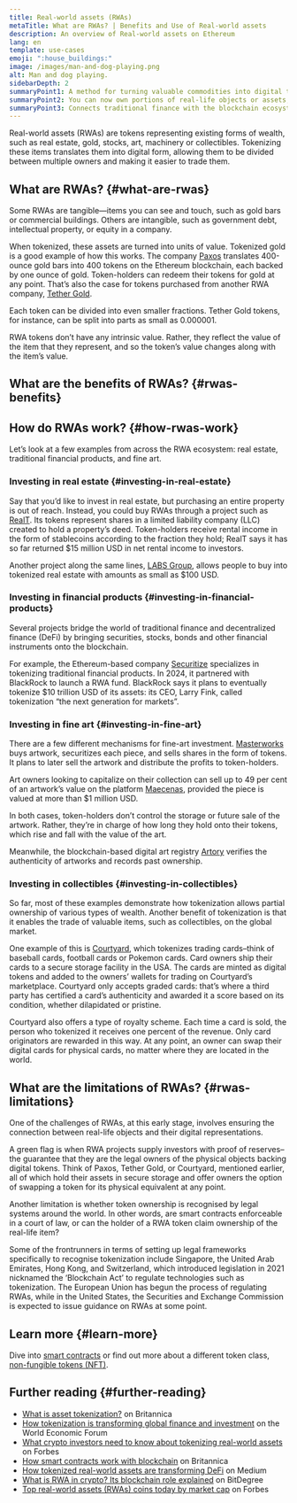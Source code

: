 ```yaml
---
title: Real-world assets (RWAs)
metaTitle: What are RWAs? | Benefits and Use of Real-world assets
description: An overview of Real-world assets on Ethereum
lang: en
template: use-cases
emoji: ":house_buildings:"
image: /images/man-and-dog-playing.png
alt: Man and dog playing.
sidebarDepth: 2
summaryPoint1: A method for turning valuable commodities into digital tokens.
summaryPoint2: You can now own portions of real-life objects or assets, rather than having to buy an entire property or item.
summaryPoint3: Connects traditional finance with the blockchain ecosystem.
---
```


Real-world assets (RWAs) are tokens representing existing forms of wealth, such as real estate, gold, stocks, art, machinery or collectibles. Tokenizing these items translates them into digital form, allowing them to be divided between multiple owners and making it easier to trade them.

## What are RWAs? {#what-are-rwas}

Some RWAs are tangible—items you can see and touch, such as gold bars or commercial buildings. Others are intangible, such as government debt, intellectual property, or equity in a company.
 
When tokenized, these assets are turned into units of value. Tokenized gold is a good example of how this works. The company [Paxos](https://www.paxos.com/) translates 400-ounce gold bars into 400 tokens on the Ethereum blockchain, each backed by one ounce of gold. Token-holders can redeem their tokens for gold at any point. That’s also the case for tokens purchased from another RWA company, [Tether Gold](https://gold.tether.to/).

Each token can be divided into even smaller fractions. Tether Gold tokens, for instance, can be split into parts as small as 0.000001.
 
RWA tokens don’t have any intrinsic value. Rather, they reflect the value of the item that they represent, and so the token’s value changes along with the item’s value.

## What are the benefits of RWAs? {#rwas-benefits}

<CardGrid className="grid grid-cols-[repeat(auto-fill,_minmax(min(100%,_280px),_1fr))] gap-8">
  <Card title="Fractional Ownership" emoji=":house_buildings:" description="RWAs democratize investment. If you’re locked out of investing in certain asset types because you can’t afford to buy into those markets, you can now do so as a partial owner."/>
  <Card title="Investment diversification" emoji="🛒" description="You can invest in multiple types of asset, allowing you to diversify your portfolio without spending hedge-fund sums of money." />
  <Card title="Global opportunities" emoji="🌏" description="RWAs remove geographical barriers to investment. You can buy tokens for assets located anywhere in the world." />
  <Card title="Make assets liquid" emoji="🖼️" description="Many assets are illiquid. They’re valuable, but that isn’t the same as having cash you can spend. By tokenizing an asset, owners can turn part or all of it into value they can use."/>
  <Card title="Worldwide market" emoji="💰" description="Owners looking to capitalize their assets can reach a wider range of investors—not just the people who can typically afford to buy land, equity, artwork, or traditional financial instruments." />
  <Card title="Skip middlemen" emoji="👩‍💻" description="Tokens run on smart contracts, which means tokens can be traded person-to-person without the need for intermediaries and their associated fees." />
</CardGrid>

## How do RWAs work? {#how-rwas-work}

Let’s look at a few examples from across the RWA ecosystem: real estate, traditional financial products, and fine art.

### Investing in real estate {#investing-in-real-estate}

Say that you’d like to invest in real estate, but purchasing an entire property is out of reach. Instead, you could buy RWAs through a project such as [RealT](https://realt.co/). Its tokens represent shares in a limited liability company (LLC) created to hold a property’s deed. Token-holders receive rental income in the form of stablecoins according to the fraction they hold; RealT says it has so far returned $15 million USD in net rental income to investors. 

Another project along the same lines, [LABS Group](https://x.com/labsgroupio), allows people to buy into tokenized real estate with amounts as small as $100 USD.

### Investing in financial products {#investing-in-financial-products}

Several projects bridge the world of traditional finance and decentralized finance (DeFi) by bringing securities, stocks, bonds and other financial instruments onto the blockchain.

For example, the Ethereum-based company [Securitize](https://securitize.io/) specializes in tokenizing traditional financial products. In 2024, it partnered with BlackRock to launch a RWA fund. BlackRock says it plans to eventually tokenize $10 trillion USD of its assets: its CEO, Larry Fink, called tokenization “the next generation for markets”.

### Investing in fine art {#investing-in-fine-art}

There are a few different mechanisms for fine-art investment. [Masterworks](https://www.masterworks.com/) buys artwork, securitizes each piece, and sells shares in the form of tokens. It plans to later sell the artwork and distribute the profits to token-holders.
 
Art owners looking to capitalize on their collection can sell up to 49 per cent of an artwork’s value on the platform [Maecenas](https://www.maecenas.co/), provided the piece is valued at more than $1 million USD.

In both cases, token-holders don’t control the storage or future sale of the artwork. Rather, they’re in charge of how long they hold onto their tokens, which rise and fall with the value of the art.
 
Meanwhile, the blockchain-based digital art registry [Artory](https://www.artory.com/) verifies the authenticity of artworks and records past ownership.

### Investing in collectibles {#investing-in-collectibles}

So far, most of these examples demonstrate how tokenization allows partial ownership of various types of wealth. Another benefit of tokenization is that it enables the trade of valuable items, such as collectibles, on the global market.

One example of this is [Courtyard](https://courtyard.io/), which tokenizes trading cards–think of baseball cards, football cards or Pokemon cards. Card owners ship their cards to a secure storage facility in the USA. The cards are minted as digital tokens and added to the owners’ wallets for trading on Courtyard’s marketplace. Courtyard only accepts graded cards: that’s where a third party has certified a card’s authenticity and awarded it a score based on its condition, whether dilapidated or pristine.

Courtyard also offers a type of royalty scheme. Each time a card is sold, the person who tokenized it receives one percent of the revenue. Only card originators are rewarded in this way. At any point, an owner can swap their digital cards for physical cards, no matter where they are located in the world. 

## What are the limitations of RWAs? {#rwas-limitations}

One of the challenges of RWAs, at this early stage, involves ensuring the connection between real-life objects and their digital representations.

A green flag is when RWA projects supply investors with proof of reserves–the guarantee that they are the legal owners of the physical objects backing digital tokens. Think of Paxos, Tether Gold, or Courtyard, mentioned earlier, all of which hold their assets in secure storage and offer owners the option of swapping a token for its physical equivalent at any point.

Another limitation is whether token ownership is recognised by legal systems around the world. In other words, are smart contracts enforceable in a court of law, or can the holder of a RWA token claim ownership of the real-life item?

Some of the frontrunners in terms of setting up legal frameworks specifically to recognise tokenization include Singapore, the United Arab Emirates, Hong Kong, and Switzerland, which introduced legislation in 2021 nicknamed the ‘Blockchain Act’ to regulate technologies such as tokenization. The European Union has begun the process of regulating RWAs, while in the United States, the Securities and Exchange Commission is expected to issue guidance on RWAs at some point.

## Learn more {#learn-more}

Dive into [smart contracts](/smart-contracts/) or find out more about a different token class, [non-fungible tokens (NFT)](/nft/).

## Further reading {#further-reading}

- [What is asset tokenization?](https://www.britannica.com/money/real-world-asset-tokenization) on Britannica
- [How tokenization is transforming global finance and investment](https://www.weforum.org/stories/2024/12/tokenization-blockchain-assets-finance/) on the World Economic Forum
- [What crypto investors need to know about tokenizing real-world assets](https://www.forbes.com/sites/irinaheaver/2024/03/14/what-crypto-investors-need-to-know-about-tokenizing-real-world-assets/) on Forbes
- [How smart contracts work with blockchain](https://www.britannica.com/money/how-smart-contracts-work) on Britannica
- [How tokenized real-world assets are transforming DeFi](https://medium.com/coinmonks/how-tokenized-real-world-assets-are-transforming-defi-4e040f28732a) on Medium
- [What is RWA in crypto? Its blockchain role explained](https://www.bitdegree.org/crypto/tutorials/what-is-rwa-in-crypto) on BitDegree
- [Top real-world assets (RWAs) coins today by market cap](https://www.forbes.com/digital-assets/categories/real-world-assets-rwa/) on Forbes

